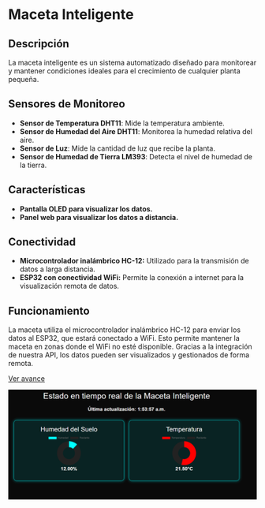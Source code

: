 # Maceta Inteligente

## Descripción
La maceta inteligente es un sistema automatizado diseñado para monitorear y mantener condiciones ideales para el crecimiento de cualquier planta pequeña.

## Sensores de Monitoreo

- **Sensor de Temperatura DHT11**: Mide la temperatura ambiente.
- **Sensor de Humedad del Aire DHT11**: Monitorea la humedad relativa del aire.
- **Sensor de Luz**: Mide la cantidad de luz que recibe la planta.
- **Sensor de Humedad de Tierra LM393**: Detecta el nivel de humedad de la tierra.

## Características
- **Pantalla OLED para visualizar los datos.**
- **Panel web para visualizar los datos a distancia.**

## Conectividad
- **Microcontrolador inalámbrico HC-12:** Utilizado para la transmisión de datos a larga distancia.
- **ESP32 con conectividad WiFi:** Permite la conexión a internet para la visualización remota de datos.

## Funcionamiento
La maceta utiliza el microcontrolador inalámbrico HC-12 para enviar los datos al ESP32, que estará conectado a WiFi. Esto permite mantener la maceta en zonas donde el WiFi no esté disponible. Gracias a la integración de nuestra API, los datos pueden ser visualizados y gestionados de forma remota.

[Ver avance](https://maseta.codehost.xyz/view/index.html)


![Panel de control](img/panel.png)






